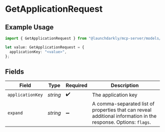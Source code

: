 # GetApplicationRequest

## Example Usage

```typescript
import { GetApplicationRequest } from "@launchdarkly/mcp-server/models/operations";

let value: GetApplicationRequest = {
  applicationKey: "<value>",
};
```

## Fields

| Field                                                                                                          | Type                                                                                                           | Required                                                                                                       | Description                                                                                                    |
| -------------------------------------------------------------------------------------------------------------- | -------------------------------------------------------------------------------------------------------------- | -------------------------------------------------------------------------------------------------------------- | -------------------------------------------------------------------------------------------------------------- |
| `applicationKey`                                                                                               | *string*                                                                                                       | :heavy_check_mark:                                                                                             | The application key                                                                                            |
| `expand`                                                                                                       | *string*                                                                                                       | :heavy_minus_sign:                                                                                             | A comma-separated list of properties that can reveal additional information in the response. Options: `flags`. |